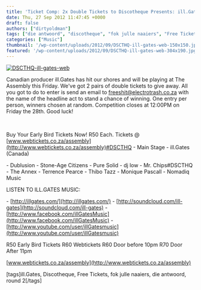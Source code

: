 ```yaml
---
title: 'Ticket Comp: 2x Double Tickets to Discotheque Presents: ill.Gates (CAN)'
date: Thu, 27 Sep 2012 11:47:45 +0000
draft: false
authors: ["dirtyoldman"]
tags: ["die antwoord", "discotheque", "fok julle naaiers", "Free Tickets", "ill.Gates", "round 2"]
categories: ["Music"]
thumbnail: '/wp-content/uploads/2012/09/DSCTHQ-ill-gates-web-150x150.jpg'
featured: '/wp-content/uploads/2012/09/DSCTHQ-ill-gates-web-304x190.jpg'
---
```


[![](/wp-content/uploads/2012/09/DSCTHQ-ill-gates-web-e1348745855803.jpg "DSCTHQ-ill-gates-web")](/2012/09/27/ticket-comp-2x-double-tickets-to-discotheque-presents-ill-gates-can/dscthq-ill-gates-web/)

Canadian producer ill.Gates has hit our shores and will be playing at The Assembly this Friday. We've got 2 pairs of double tickets to give away. All you got to do to enter is send an email to [freeshit@electrotrash.co.za](mailto:freeshit@electrotrash.co.za) with the name of the headline act to stand a chance of winning. One entry per person, winners chosen at random. Competition closes at 12:00PM on Friday the 28th. Good luck!

 

Buy Your Early Bird Tickets Now! R50 Each. Tickets @ [www.webtickets.co.za/assembly](http://www.webtickets.co.za/assembly)#DSCTHQ - Main Stage - ill.Gates (Canada)

\- Dublusion - Stone-Age Citizens - Pure Solid - dj low - Mr. Chips#DSCTHQ - The Annex - Terrence Pearce - Thibo Tazz - Monique Pascall - Nomadiq Music

LISTEN TO ILL.GATES MUSIC:

\- [http://illgates.com/](http://illgates.com/) - [http://soundcloud.com/ill-gates](http://soundcloud.com/ill-gates) - [http://www.facebook.com/illGatesMusic](http://www.facebook.com/illGatesMusic) - [http://www.youtube.com/user/illGatesmusic](http://www.youtube.com/user/illGatesmusic)

R50 Early Bird Tickets R60 Webtickets R60 Door before 10pm R70 Door After 11pm

[www.webtickets.co.za/assembly](http://www.webtickets.co.za/assembly)

\[tags\]ill.Gates, Discotheque, Free Tickets, fok julle naaiers, die antwoord, round 2\[/tags\]